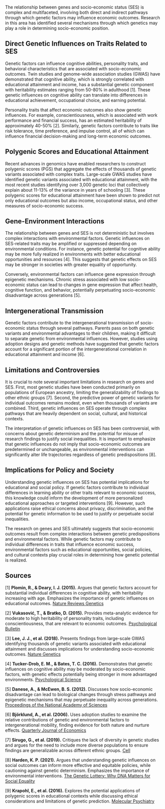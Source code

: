 The relationship between genes and socio-economic status (SES) is complex and multifaceted, involving both direct and indirect pathways through which genetic factors may influence economic outcomes. Research in this area has identified several mechanisms through which genetics may play a role in determining socio-economic position.

## Direct Genetic Influences on Traits Related to SES

Genetic factors can influence cognitive abilities, personality traits, and behavioral characteristics that are associated with socio-economic outcomes. Twin studies and genome-wide association studies (GWAS) have demonstrated that cognitive ability, which is strongly correlated with educational attainment and income, has a substantial genetic component with heritability estimates ranging from 50-80% in adulthood [1]. These genetic influences on cognitive ability can translate into differences in educational achievement, occupational choice, and earning potential.

Personality traits that affect economic outcomes also show genetic influences. For example, conscientiousness, which is associated with work performance and financial success, has an estimated heritability of approximately 40-50% [2]. Similarly, genetic factors contribute to traits like risk tolerance, time preference, and impulse control, all of which can influence financial decision-making and long-term economic outcomes.

## Polygenic Scores and Educational Attainment

Recent advances in genomics have enabled researchers to construct polygenic scores (PGS) that aggregate the effects of thousands of genetic variants associated with complex traits. Large-scale GWAS studies have identified genetic variants associated with educational attainment, with the most recent studies identifying over 3,000 genetic loci that collectively explain about 11-13% of the variance in years of schooling [3]. These polygenic scores for educational attainment have been shown to predict not only educational outcomes but also income, occupational status, and other measures of socio-economic success.

## Gene-Environment Interactions

The relationship between genes and SES is not deterministic but involves complex interactions with environmental factors. Genetic influences on SES-related traits may be amplified or suppressed depending on environmental conditions. For instance, genetic potential for cognitive ability may be more fully realized in environments with better educational opportunities and resources [4]. This suggests that genetic effects on SES may be stronger in societies with greater equality of opportunity.

Conversely, environmental factors can influence gene expression through epigenetic mechanisms. Chronic stress associated with low socio-economic status can lead to changes in gene expression that affect health, cognitive function, and behavior, potentially perpetuating socio-economic disadvantage across generations [5].

## Intergenerational Transmission

Genetic factors contribute to the intergenerational transmission of socio-economic status through several pathways. Parents pass on both genetic variants and environmental advantages to their children, making it difficult to separate genetic from environmental influences. However, studies using adoption designs and genetic methods have suggested that genetic factors account for a significant portion of the intergenerational correlation in educational attainment and income [6].

## Limitations and Controversies

It is crucial to note several important limitations in research on genes and SES. First, most genetic studies have been conducted primarily on populations of European ancestry, limiting the generalizability of findings to other ethnic groups [7]. Second, the predictive power of genetic variants for individual outcomes remains modest, even when thousands of variants are combined. Third, genetic influences on SES operate through complex pathways that are heavily dependent on social, cultural, and historical contexts.

The interpretation of genetic influences on SES has been controversial, with concerns about genetic determinism and the potential for misuse of research findings to justify social inequalities. It is important to emphasize that genetic influences do not imply that socio-economic outcomes are predetermined or unchangeable, as environmental interventions can significantly alter life trajectories regardless of genetic predispositions [8].

## Implications for Policy and Society

Understanding genetic influences on SES has potential implications for educational and social policy. If genetic factors contribute to individual differences in learning ability or other traits relevant to economic success, this knowledge could inform the development of more personalized educational approaches or targeted interventions [9]. However, such applications raise ethical concerns about privacy, discrimination, and the potential for genetic information to be used to justify or perpetuate social inequalities.

The research on genes and SES ultimately suggests that socio-economic outcomes result from complex interactions between genetic predispositions and environmental factors. While genetic factors may contribute to individual differences in traits that influence economic success, environmental factors such as educational opportunities, social policies, and cultural contexts play crucial roles in determining how genetic potential is realized.

## Sources

[1] **Plomin, R., & Deary, I. J. (2015).** Argues that genetic factors account for substantial individual differences in cognitive ability, with heritability increasing with age. Emphasizes the importance of genetic influences on educational outcomes. [Nature Reviews Genetics](https://www.nature.com/articles/nrg3869)

[2] **Vukasović, T., & Bratko, D. (2015).** Provides meta-analytic evidence for moderate to high heritability of personality traits, including conscientiousness, that are relevant to economic outcomes. [Psychological Bulletin](https://psycnet.apa.org/record/2015-28908-001)

[3] **Lee, J. J., et al. (2018).** Presents findings from large-scale GWAS identifying thousands of genetic variants associated with educational attainment and discusses implications for understanding socio-economic outcomes. [Nature Genetics](https://www.nature.com/articles/s41588-018-0147-3)

[4] **Tucker-Drob, E. M., & Bates, T. C. (2016).** Demonstrates that genetic influences on cognitive ability may be moderated by socio-economic factors, with genetic effects potentially being stronger in more advantaged environments. [Psychological Science](https://journals.sagepub.com/doi/10.1177/0956797615612727)

[5] **Danese, A., & McEwen, B. S. (2012).** Discusses how socio-economic disadvantage can lead to biological changes through stress pathways and epigenetic mechanisms that may perpetuate inequality across generations. [Proceedings of the National Academy of Sciences](https://www.pnas.org/content/109/Supplement_2/17180)

[6] **Björklund, A., et al. (2006).** Uses adoption studies to examine the relative contributions of genetic and environmental factors to intergenerational mobility, finding evidence for both nature and nurture effects. [Quarterly Journal of Economics](https://academic.oup.com/qje/article-abstract/121/3/999/1884033)

[7] **Sirugo, G., et al. (2019).** Critiques the lack of diversity in genetic studies and argues for the need to include more diverse populations to ensure findings are generalizable across different ethnic groups. [Cell](https://www.cell.com/cell/fulltext/S0092-8674(19)30231-4)

[8] **Harden, K. P. (2021).** Argues that understanding genetic influences on social outcomes can inform more effective and equitable policies, while cautioning against genetic determinism. Emphasizes the importance of environmental interventions. [The Genetic Lottery: Why DNA Matters for Social Equality](https://press.princeton.edu/books/hardcover/9780691190808/the-genetic-lottery)

[9] **Krapohl, E., et al. (2016).** Explores the potential applications of polygenic scores in educational contexts while discussing ethical considerations and limitations of genetic prediction. [Molecular Psychiatry](https://www.nature.com/articles/mp201649)